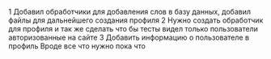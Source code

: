 1 Добавил обработчики для добавления слов в базу данных, добавил файлы для дальнейшего создания профиля
2 Нужно создать обработчик для профиля и так же сделать что бы тесты видел только пользователи авторизованные на сайте 
3 Добавить информацию о пользователе в профиль 
Вроде все что нужно пока что